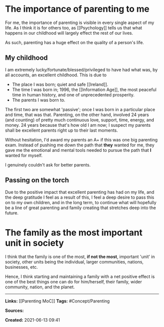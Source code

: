 # The importance of parenting to me
For me, the importance of parenting is visible in every single aspect of my life.
As I think it is for others too, as [[Psychology]] tells us that what happens in our childhood will largely effect the rest of our lives.

As such, parenting has a huge effect on the quality of a person's life. 

## My childhood
I am extremely lucky/fortunate/blessed/privileged to have had what was, by all accounts, an excellent childhood. 
This is due to
- The place I was born; quiet and safe [[Ireland]].
- The time I was born in; 1996, the [[Information Age]], the most peaceful time in human history, and one of unprecedented prosperity.
- The parents I was born to.

The first two are somewhat 'passive'; once I was born in a particular place and time, that was that. 
Parenting, on the other hand, involved 24 years (and counting) of pretty much continuous love, support, time, energy, and money. 24 years because that's how old I am now; I suspect my parents shall be excellent parents right up to their last moments.

Without hesitation, I'd award my parents an A+ if this was one big parenting exam. 
Instead of pushing me down the path that **they** wanted for me, they gave me the emotional and mental tools needed to pursue the path that **I** wanted for myself. 

I genuinely couldn't ask for better parents.

## Passing on the torch
Due to the positive impact that excellent parenting has had on my life, and the deep gratitude I feel as a result of this, I feel a deep desire to pass this on to my own children, and in the long term, to continue what will hopefully be a line of great parenting and family creating that stretches deep into the future.


# The family as the most important unit in society
I think that the family is one of the most, **if not the most**, important 'unit' in society, other units being the individual, larger communities, nations, businesses, etc.

Hence, I think starting and maintaining a family with a net positive effect is one of the best things one can do for him/herself, their family, wider community, nation, and the planet.

---
**Links:** [[Parenting MoC]]
**Tags:** #Concept/Parenting 

**Sources:**

**Created:** 2021-06-13  09:41